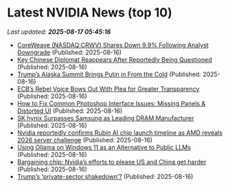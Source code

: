 # Latest NVIDIA News (top 10)
_Last updated: **2025-08-17 05:45:16**_

- [CoreWeave (NASDAQ:CRWV) Shares Down 9.9% Following Analyst Downgrade](https://www.etfdailynews.com/2025/08/16/coreweave-nasdaqcrwv-shares-down-9-9-following-analyst-downgrade/) (Published: 2025-08-16)
- [Key Chinese Diplomat Reappears After Reportedly Being Questioned](https://biztoc.com/x/d0128671a2b6deec) (Published: 2025-08-16)
- [Trump’s Alaska Summit Brings Putin in From the Cold](https://biztoc.com/x/87de1fd403e0d10a) (Published: 2025-08-16)
- [ECB’s Rebel Voice Bows Out With Plea for Greater Transparency](https://biztoc.com/x/d03ebe434c219132) (Published: 2025-08-16)
- [How to Fix Common Photoshop Interface Issues: Missing Panels & Distorted UI](https://www.psdvault.com/photoshop-error-fixes/how-to-fix-photoshop-interface-issues-missing-panels-distorted-ui/) (Published: 2025-08-16)
- [SK hynix Surpasses Samsung as Leading DRAM Manufacturer](https://www.madshrimps.be/news/sk-hynix-surpasses-samsung-as-leading-dram-manufacturer/) (Published: 2025-08-16)
- [Nvidia reportedly confirms Rubin AI chip launch timeline as AMD reveals 2026 server challenge](https://www.digitimes.com/news/a20250814VL206/nvidia-rubin-ai-chip-amd-launch.html) (Published: 2025-08-16)
- [Using Ollama on Windows 11 as an Alternative to Public LLMs](https://www.sqlservercentral.com/editorials/using-ollama-on-windows-11-as-an-alternative-to-public-llms) (Published: 2025-08-16)
- [Bargaining chip: Nvidia’s efforts to please US and China get harder](https://biztoc.com/x/8dedc5c68b7d0de0) (Published: 2025-08-16)
- [Trump’s ‘private-sector shakedown’?](https://www.americanthinker.com/blog/2025/08/trump_s_private_sector_shakedown.html) (Published: 2025-08-16)
